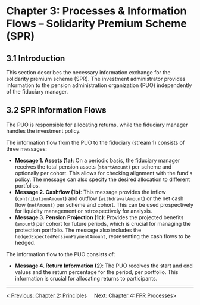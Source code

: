 # Chapter 3: Processes & Information Flows – Solidarity Premium Scheme (SPR)

## 3.1 Introduction
This section describes the necessary information exchange for the solidarity premium scheme (SPR). The investment administrator provides information to the pension administration organization (PUO) independently of the fiduciary manager.

## 3.2 SPR Information Flows
The PUO is responsible for allocating returns, while the fiduciary manager handles the investment policy.

The information flow from the PUO to the fiduciary (stream 1) consists of three messages:
*   **Message 1. Assets (1a)**: On a periodic basis, the fiduciary manager receives the total pension assets (`startAmount`) per scheme and optionally per cohort. This allows for checking alignment with the fund's policy. The message can also specify the desired allocation to different portfolios.
*   **Message 2. Cashflow (1b)**: This message provides the inflow (`contributionAmount`) and outflow (`withdrawalAmount`) or the net cash flow (`netAmount`) per scheme and cohort. This can be used prospectively for liquidity management or retrospectively for analysis.
*   **Message 3. Pension Projection (1c)**: Provides the projected benefits (`amount`) per cohort for future periods, which is crucial for managing the protection portfolio. The message also includes the `hedgedExpectedPensionPaymentAmount`, representing the cash flows to be hedged.

The information flow to the PUO consists of:
*   **Message 4. Return Information (2)**: The PUO receives the start and end values and the return percentage for the period, per portfolio. This information is crucial for allocating returns to participants.


---
[< Previous: Chapter 2: Principles](chapter-2-principles.md)     [Next: Chapter 4: FPR Processes>](chapter-4-fpr-processes.md)
